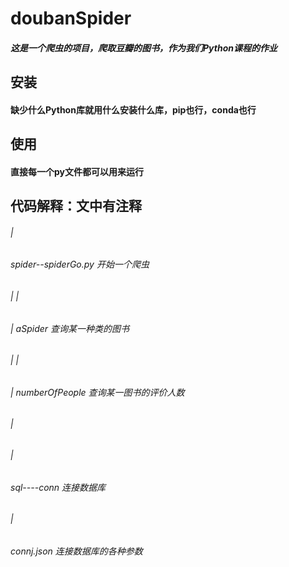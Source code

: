# doubanSpider
##### 这是一个爬虫的项目，爬取豆瓣的图书，作为我们Python课程的作业

## 安装
#### 缺少什么Python库就用什么安装什么库，pip也行，conda也行
## 使用
#### 直接每一个py文件都可以用来运行
## 代码解释：文中有注释
###### |
###### spider--spiderGo.py 开始一个爬虫
###### |           |
###### |       aSpider 查询某一种类的图书
###### |           |
###### |           numberOfPeople  查询某一图书的评价人数
###### |
###### |
###### sql----conn 连接数据库
######         |
######        connj.json 连接数据库的各种参数    